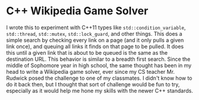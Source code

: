 # C++ Wikipedia Game Solver
I wrote this to experiment with C++11 types like `std::condition_variable`, `std::thread`, `std::mutex`, `std::lock_guard`, and other things.
This does a simple search by checking every link on a page (and it only pulls a given link once), and queuing all links it finds on that page to be pulled. It does this until a given link that is about to be queued is the same as the destination URL. This behavior is similar to a breadth first search.
Since the middle of Sophomore year in high school, the same thought has been in my head to write a Wikipedia game solver, ever since my CS teacher Mr. Rudwick posed the challenge to one of my classmates.
I didn't know how to do it back then, but I thought that sort of challenge would be fun to try, especially as it would help me hone my skills with the newer C++ standards.
